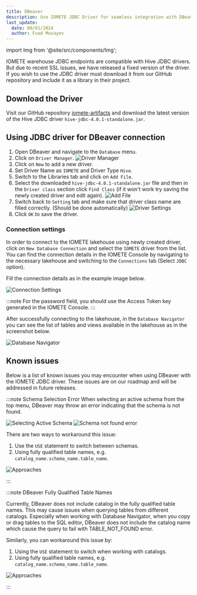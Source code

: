 ```yaml
---
title: DBeaver
description: Use IOMETE JDBC Driver for seamless integration with DBeaver database tool.
last_update:
  date: 08/01/2024
  author: Fuad Musayev
---
```


import Img from '@site/src/components/Img';

IOMETE warehouse JDBC endpoints are compatible with Hive JDBC drivers. But due to recent SSL issues, we have released a fixed version of the driver. If you wish to use the JDBC driver must download it from our GitHub repository and include it as a library in their project.

## Download the Driver
Visit our GitHub repository [iomete-artifacts](https://github.com/iomete/iomete-artifacts) and download the latest version of the Hive JDBC driver `hive-jdbc-4.0.1-standalone.jar`.

## Using JDBC driver for DBeaver connection

1. Open DBeaver and navigate to the `Database` menu.
2. Click on `Driver Manager`.
   <Img src="/img/database-drivers/dbeaver/driver-manager.png" alt="Driver Manager" />
3. Click on `New` to add a new driver.
4. Set Driver Name as `IOMETE` and Driver Type `Hive`.
5. Switch to the Libraries tab and click on `Add File`.
6. Select the downloaded `hive-jdbc-4.0.1-standalone.jar` file and then in the `Driver class` section click `Find Class` (if it won't work try saving the newly created driver and edit again).
   <Img src="/img/database-drivers/dbeaver/driver-libs.png" alt="Add File" />
7. Switch back to `Setting` tab and make sure that driver class name are filled correctly. (Should be done automatically)
   <Img src="/img/database-drivers/dbeaver/driver-settings.png" alt="Driver Settings" />
8. Click `OK` to save the driver.

### Connection settings
In order to connect to the IOMETE lakehouse using newly created driver, click on `New Database Connection` and select the `IOMETE` driver from the list.  
You can find the connection details in the IOMETE Console by navigating to the necessary lakehouse and switching to the `Connections` tab (Select `JDBC` option).  


Fill the connection details as in the example image below.  

<Img src="/img/database-drivers/dbeaver/dbeaver-connection.png" alt="Connection Settings" />

:::note
For the password field, you should use the Access Token key generated in the IOMETE Console.
:::

After successfully connecting to the lakehouse, in the `Database Navigator` you can see the list of tables and views available in the lakehouse as in the screenshot below.

<Img src="/img/database-drivers/dbeaver/explorer.png" alt="Database Navigator" />

## Known issues

Below is a list of known issues you may encounter when using DBeaver with the IOMETE JDBC driver. These issues are on our roadmap and will be addressed in future releases.

:::note Schema Selection Error
When selecting an active schema from the top menu, DBeaver may throw an error indicating that the schema is not found.  

<Img src="/img/database-drivers/dbeaver/dbeaver-active-schema.png" alt="Selecting Active Schema" />
<Img src="/img/database-drivers/dbeaver/dbeaver-error.png" alt="Schema not found error" />

There are two ways to workaround this issue:
1. Use the `USE` statement to switch between schemas.
2. Using fully qualified table names, e.g. `catalog_name.schema_name.table_name`.

<Img src="/img/database-drivers/dbeaver/dbeaver-approaches.png" alt="Approaches" />

:::
  

:::note DBeaver Fully Qualified Table Names

Currently, DBeaver does not include catalog in the fully qualified table names. This may cause issues when querying tables from different catalogs. Especially when working with Database Navigator, when you copy or drag tables to the SQL editor, DBeaver does not include the catalog name which cause the query to fail with TABLE_NOT_FOUND error.

Similarly, you can workaround this issue by:
1. Using the `USE` statement to switch when working with catalogs.
2. Using fully qualified table names, e.g. `catalog_name.schema_name.table_name`.

<Img src="/img/database-drivers/dbeaver/dbeaver-approaches.png" alt="Approaches" />

:::